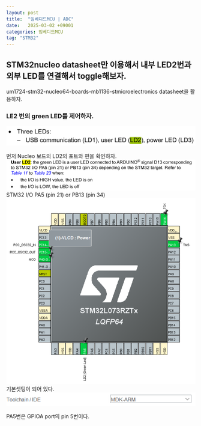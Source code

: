 ```yaml
---
layout: post
title:  "임베디드MCU | ADC"
date:   2025-03-02 +09001
categories: 임베디드MCU
tag: "STM32"
---
```


## STM32nucleo datasheet만 이용해서 내부 LED2번과 외부 LED를 연결해서 toggle해보자.

um1724-stm32-nucleo64-boards-mb1136-stmicroelectronics datasheet을 활용하자.
### LE2 번의 green LED를 제어하자.
![alt text](image-4.png)

먼저 Nucleo 보드의 LD2의 포트와 핀을 확인하자.
![alt text](image-5.png)
STM32 I/O PA5 (pin 21) or PB13 (pin 34) 
![alt text](image-7.png)
기본셋팅이 되어 있다.
![alt text](image-6.png)

PA5번은 GPIOA port의 pin 5번이다.